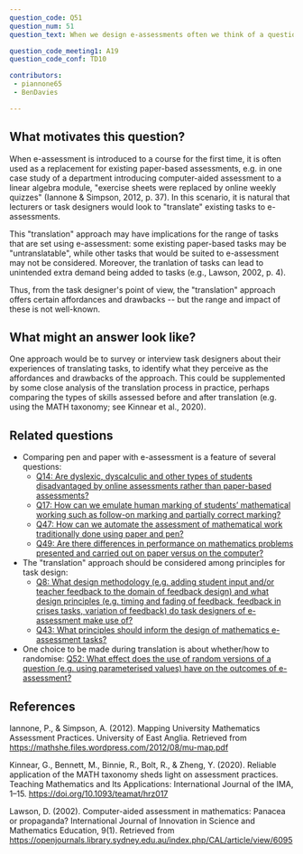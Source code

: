 ```yaml
---
question_code: Q51 
question_num: 51 
question_text: When we design e-assessments often we think of a question we would ask on a 'normal' pen and paper exam and we 'translate' this in e-assessment. What are the implications, technicalities, affordances and drawbacks of this transfer? 

question_code_meeting1: A19
question_code_conf: TD10 

contributors: 
 - piannone65
 - BenDavies

---
```



## What motivates this question?

When e-assessment is introduced to a course for the first time, it is often used as a replacement for existing paper-based assessments, e.g. in one case study of a department introducing computer-aided assessment to a linear algebra module, "exercise sheets were replaced by online weekly quizzes" (Iannone & Simpson, 2012, p. 37). In this scenario, it is natural that lecturers or task designers would look to "translate" existing tasks to e-assessments.

This "translation" approach may have implications for the range of tasks that are set using e-assessment: some existing paper-based tasks may be "untranslatable", while other tasks that would be suited to e-assessment may not be considered. Moreover, the tranlation of tasks can lead to unintended extra demand being added to tasks (e.g., Lawson, 2002, p. 4).

Thus, from the task designer's point of view, the "translation" approach offers certain affordances and drawbacks -- but the range and impact of these is not well-known.

## What might an answer look like?

One approach would be to survey or interview task designers about their experiences of translating tasks, to identify what they perceive as the affordances and drawbacks of the approach. This could be supplemented by some close analysis of the translation process in practice, perhaps comparing the types of skills assessed before and after translation (e.g. using the MATH taxonomy; see Kinnear et al., 2020).

## Related questions

* Comparing pen and paper with e-assessment is a feature of several questions:
  - [Q14: Are dyslexic, dyscalculic and other types of students disadvantaged by online assessments rather than paper-based assessments?](Q14)
  - [Q17: How can we emulate human marking of students’ mathematical working such as follow-on marking and partially correct marking?](Q17)
  - [Q47: How can we automate the assessment of mathematical work traditionally done using paper and pen?](Q47)
  - [Q49: Are there differences in performance on mathematics problems presented and carried out on paper versus on the computer?](Q49)
* The "translation" approach should be considered among principles for task design:
  - [Q8: What design methodology (e.g. adding student input and/or teacher feedback to the domain of feedback design) and what design principles (e.g. timing and fading of feedback, feedback in crises tasks, variation of feedback) do task designers of e-assessment make use of?](Q8)
  - [Q43: What principles should inform the design of mathematics e-assessment tasks?](Q43)
* One choice to be made during translation is about whether/how to randomise: [Q52: What effect does the use of random versions of a question (e.g. using parameterised values) have on the outcomes of e-assessment?](Q52)

## References

Iannone, P., & Simpson, A. (2012). Mapping University Mathematics Assessment Practices. University of East Anglia. Retrieved from https://mathshe.files.wordpress.com/2012/08/mu-map.pdf

Kinnear, G., Bennett, M., Binnie, R., Bolt, R., & Zheng, Y. (2020). Reliable application of the MATH taxonomy sheds light on assessment practices. Teaching Mathematics and Its Applications: International Journal of the IMA, 1–15. https://doi.org/10.1093/teamat/hrz017

Lawson, D. (2002). Computer-aided assessment in mathematics: Panacea or propaganda? International Journal of Innovation in Science and Mathematics Education, 9(1). Retrieved from https://openjournals.library.sydney.edu.au/index.php/CAL/article/view/6095
